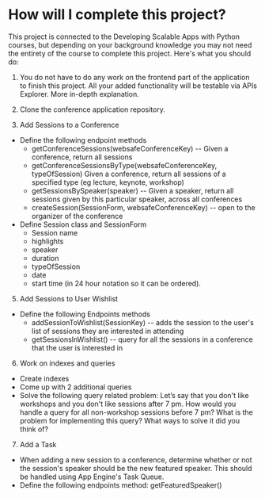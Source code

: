 How will I complete this project?
===

This project is connected to the Developing Scalable Apps with Python courses, but depending on your background knowledge you may not need the entirety of the course to complete this project. Here's what you should do:

1. You do not have to do any work on the frontend part of the application to finish this project. All your added functionality will be testable via APIs Explorer. More in-depth explanation.

2. Clone the conference application repository.

3. Add Sessions to a Conference
  * Define the following endpoint methods
    * getConferenceSessions(websafeConferenceKey) -- Given a conference, return all sessions
    * getConferenceSessionsByType(websafeConferenceKey, typeOfSession) Given a conference, return all sessions of a specified type (eg lecture, keynote, workshop)
    * getSessionsBySpeaker(speaker) -- Given a speaker, return all sessions given by this particular speaker, across all conferences
    * createSession(SessionForm, websafeConferenceKey) -- open to the organizer of the conference
  * Define Session class and SessionForm
    * Session name
    * highlights
    * speaker
    * duration
    * typeOfSession
    * date
    * start time (in 24 hour notation so it can be ordered).

5. Add Sessions to User Wishlist
  * Define the following Endpoints methods
    * addSessionToWishlist(SessionKey) -- adds the session to the user's list of sessions they are interested in attending
    * getSessionsInWishlist() -- query for all the sessions in a conference that the user is interested in

6. Work on indexes and queries
  * Create indexes
  * Come up with 2 additional queries
  * Solve the following query related problem: Let’s say that you don't like workshops and you don't like sessions after 7 pm. How would you handle a query for all non-workshop sessions before 7 pm? What is the problem for implementing this query? What ways to solve it did you think of?

7. Add a Task
  * When adding a new session to a conference, determine whether or not the session's speaker should be the new featured speaker. This should be handled using App Engine's Task Queue.
  * Define the following endpoints method: getFeaturedSpeaker()
